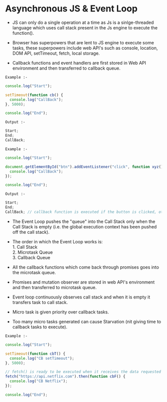 <h1>Asynchronous JS & Event Loop</h1>
<p>

- JS can only do a single operation at a time as Js is a sinlge-threaded language which uses call stack present in the Js engine to execute the function().

- Browser has superpowers that are lent to JS engine to execute some tasks, these superpowers include web API's such as console, location, DOM API, setTimeout, fetch, local storage.

- Callback functions and event handlers are first stored in Web API environment and then transferred to callback queue.

<code>Example :-</code>

```javascript
console.log("Start");

setTimeout(function cb() {
  console.log("CallBack");
}, 5000);

console.log("End");
```

<code>Output :-</code>

```javascript
Start;
End;
CallBack;
```

<code>Example :-</code>

```javascript
console.log("Start");

document.getElementById("btn").addEventListener("click", function xyz() {
  console.log("CallBack");
});

console.log("End");
```

<code>Output :-</code>

```javascript
Start;
End;
CallBack; // callback function is executed if the button is clicked, otherwise the callback function won't be executed.
```

- The Event Loop pushes the "queue" into the Call Stack only when the Call Stack is empty (i.e. the global execution context has been pushed off the call stack).

- The order in which the Event Loop works is: <br>
      1. Call Stack <br>
      2. Microtask Queue <br>
      3. Callback Queue <br>

- All the callback functions which come back through promises goes into the microtask queue.

- Promises and mutation observer are stored in web API's environment and then transferred to microtask queue.

- Event loop continuously observes call stack and when it is empty it transfers task to call stack.

- Micro task is given priority over callback tasks.

- Too many micro tasks generated can cause Starvation (nit giving time to callback tasks to execute).

<code>Example :-</code>

```javascript
console.log("Start");

setTimeout(function cbT() {
  console.log("CB setTimeout");
}, 5000);

// fetch() is ready to be executed when it receives the data requested from the server. The function cbF will go into the Microtask Queue.
fetch("https://api.netflix.com").then(function cbF() {
  console.log("CB Netflix");
});

console.log("End");
```

</p>